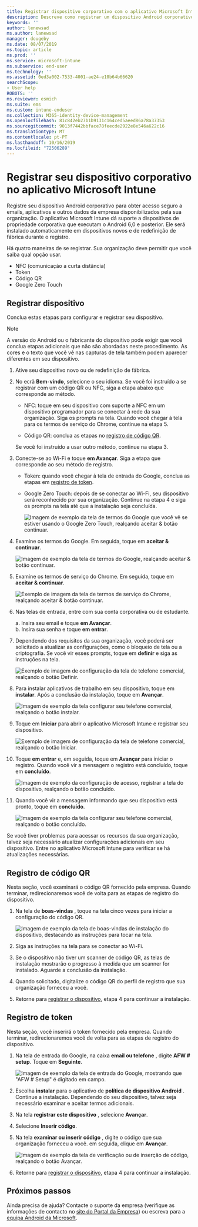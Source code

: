 ```yaml
---
title: Registrar dispositivo corporativo com o aplicativo Microsoft Intune | Microsoft Docs
description: Descreve como registrar um dispositivo Android corporativo no Intune
keywords: ''
author: lenewsad
ms.author: lanewsad
manager: dougeby
ms.date: 08/07/2019
ms.topic: article
ms.prod: ''
ms.service: microsoft-intune
ms.subservice: end-user
ms.technology: ''
ms.assetid: 0ed3a002-7533-4001-ae24-e10b64b66620
searchScope:
- User help
ROBOTS: ''
ms.reviewer: esmich
ms.suite: ems
ms.custom: intune-enduser
ms.collection: M365-identity-device-management
ms.openlocfilehash: 81c842eb27b1b9131c164ced5aeed86a78a37353
ms.sourcegitcommit: 9013f7442bbface78feecde2922e8e546a622c16
ms.translationtype: MT
ms.contentlocale: pt-PT
ms.lasthandoff: 10/16/2019
ms.locfileid: "72506289"
---
```

# <a name="enroll-your-corporate-device-with-the-microsoft-intune-app"></a>Registrar seu dispositivo corporativo no aplicativo Microsoft Intune

Registre seu dispositivo Android corporativo para obter acesso seguro a emails, aplicativos e outros dados da empresa disponibilizados pela sua organização. O aplicativo Microsoft Intune dá suporte a dispositivos de propriedade corporativa que executam o Android 6,0 e posterior. Ele será instalado automaticamente em dispositivos novos e de redefinição de fábrica durante o registro. 

Há quatro maneiras de se registrar. Sua organização deve permitir que você saiba qual opção usar.
 
* NFC (comunicação a curta distância)  
* Token  
* Código QR   
* Google Zero Touch  

## <a name="enroll-device"></a>Registrar dispositivo 
Conclua estas etapas para configurar e registrar seu dispositivo.  

> [!NOTE]
> A versão do Android ou o fabricante do dispositivo pode exigir que você conclua etapas adicionais que não são abordadas neste procedimento. As cores e o texto que você vê nas capturas de tela também podem aparecer diferentes em seu dispositivo.  

1. Ative seu dispositivo novo ou de redefinição de fábrica.  
2. No ecrã **Bem-vindo**, selecione o seu idioma.   Se você foi instruído a se registrar com um código QR ou NFC, siga a etapa abaixo que corresponde ao método.  
     * NFC: toque em seu dispositivo com suporte a NFC em um dispositivo programador para se conectar à rede da sua organização. Siga os prompts na tela. Quando você chegar à tela para os termos de serviço do Chrome, continue na etapa 5.  

     * Código QR: conclua as etapas no [registro de código QR](#qr-code-enrollment).  

     Se você foi instruído a usar outro método, continue na etapa 3.    

3. Conecte-se ao Wi-Fi e toque **em Avançar**. Siga a etapa que corresponde ao seu método de registro. 

    * Token: quando você chegar à tela de entrada do Google, conclua as etapas em [registro de token](#token-enrollment).  
    * Google Zero Touch: depois de se conectar ao Wi-Fi, seu dispositivo será reconhecido por sua organização. Continue na etapa 4 e siga os prompts na tela até que a instalação seja concluída.    
 
       ![Imagem de exemplo da tela de termos do Google que você vê se estiver usando o Google Zero Touch, realçando aceitar & botão continuar.](./media/google-zero-touch-intune-app-01.png)   
   
4. Examine os termos do Google. Em seguida, toque em **aceitar & continuar**.  

      ![Imagem de exemplo da tela de termos do Google, realçando aceitar & botão continuar.](./media/fully-managed-intune-app-04.png)   

6. Examine os termos de serviço do Chrome. Em seguida, toque em **aceitar & continuar**.  

   ![Exemplo de imagem da tela de termos de serviço do Chrome, realçando aceitar & botão continuar.](./media/fully-managed-intune-app-06.png)   

7. Nas telas de entrada, entre com sua conta corporativa ou de estudante.   

    a. Insira seu email e toque **em Avançar**.      
    b. Insira sua senha e toque **em entrar**.  

8. Dependendo dos requisitos da sua organização, você poderá ser solicitado a atualizar as configurações, como o bloqueio de tela ou a criptografia. Se você vir esses prompts, toque em **definir** e siga as instruções na tela.  

   ![Exemplo de imagem de configuração da tela de telefone comercial, realçando o botão Definir.](./media/fully-managed-intune-app-10.png)   

9. Para instalar aplicativos de trabalho em seu dispositivo, toque em **instalar**. Após a conclusão da instalação, toque em **Avançar**.  

   ![Imagem de exemplo da tela configurar seu telefone comercial, realçando o botão instalar.](./media/fully-managed-intune-app-11.png)   

10. Toque em **Iniciar** para abrir o aplicativo Microsoft Intune e registrar seu dispositivo. 

    ![Exemplo de imagem de configuração da tela de telefone comercial, realçando o botão Iniciar.](./media/fully-managed-intune-app-17.png)   

11. Toque **em entrar** e, em seguida, toque em **Avançar** para iniciar o registro. Quando você vir a mensagem o registro está concluído, toque em **concluído**.  

    ![Imagem de exemplo da configuração de acesso, registrar a tela do dispositivo, realçando o botão concluído.](./media/fully-managed-intune-app-19.png)   

10. Quando você vir a mensagem informando que seu dispositivo está pronto, toque em **concluído**.  

    ![Imagem de exemplo da tela configurar seu telefone comercial, realçando o botão concluído.](./media/fully-managed-intune-app-18.png)   

Se você tiver problemas para acessar os recursos da sua organização, talvez seja necessário atualizar configurações adicionais em seu dispositivo. Entre no aplicativo Microsoft Intune para verificar se há atualizações necessárias.   


## <a name="qr-code-enrollment"></a>Registro de código QR  
Nesta seção, você examinará o código QR fornecido pela empresa.  Quando terminar, redirecionaremos você de volta para as etapas de registro do dispositivo.     
  
1. Na tela de **boas-vindas** , toque na tela cinco vezes para iniciar a configuração do código QR.  

   ![Imagem de exemplo da tela de boas-vindas de instalação do dispositivo, destacando as instruções para tocar na tela.](./media/qr-code-intune-app-01.png)  

2. Siga as instruções na tela para se conectar ao Wi-Fi.  
3. Se o dispositivo não tiver um scanner de código QR, as telas de instalação mostrarão o progresso à medida que um scanner for instalado. Aguarde a conclusão da instalação.  
4. Quando solicitado, digitalize o código QR do perfil de registro que sua organização forneceu a você.  
5. Retorne para [registrar o dispositivo](#enroll-device), etapa 4 para continuar a instalação.  

## <a name="token-enrollment"></a>Registro de token  
Nesta seção, você inserirá o token fornecido pela empresa. Quando terminar, redirecionaremos você de volta para as etapas de registro do dispositivo.  

1. Na tela de entrada do Google, na caixa **email ou telefone** , digite **AFW # setup**. Toque em **Seguinte**. 

   ![Imagem de exemplo da tela de entrada do Google, mostrando que "AFW # Setup" é digitado em campo.](./media/token-intune-app-01.png)   

2. Escolha **instalar** para o aplicativo de **política de dispositivo Android** . Continue a instalação. Dependendo do seu dispositivo, talvez seja necessário examinar e aceitar termos adicionais.    

3. Na tela **registrar este dispositivo** , selecione **Avançar**.  

4. Selecione **Inserir código**.  

5. Na tela **examinar ou inserir código** , digite o código que sua organização forneceu a você.  em seguida, clique em **Avançar**.  

   ![Imagem de exemplo da tela de verificação ou de inserção de código, realçando o botão Avançar.](./media/token-intune-app-04.png)  

6. Retorne para [registrar o dispositivo](#enroll-device), etapa 4 para continuar a instalação.  



## <a name="next-steps"></a>Próximos passos   
Ainda precisa de ajuda? Contacte o suporte da empresa (verifique as informações de contacto no [site do Portal da Empresa](https://go.microsoft.com/fwlink/?linkid=2010980)) ou escreva para a <a href="mailto:wintunedroidfbk@microsoft.com?subject=I'm having trouble with enrolling my Android device&body=Describe the issue you're experiencing here.">equipa Android da Microsoft</a>.  
